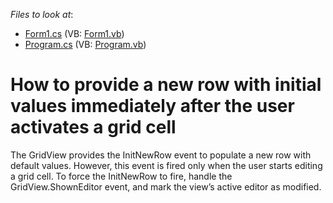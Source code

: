 <!-- default file list -->
*Files to look at*:

* [Form1.cs](./CS/WindowsApplication73/Form1.cs) (VB: [Form1.vb](./VB/WindowsApplication73/Form1.vb))
* [Program.cs](./CS/WindowsApplication73/Program.cs) (VB: [Program.vb](./VB/WindowsApplication73/Program.vb))
<!-- default file list end -->
# How to provide a new row with initial values immediately after the user activates a grid cell


<p>The GridView provides the InitNewRow event to populate a new row with default values. However, this event is fired only when the user starts editing a grid cell. To force the InitNewRow to fire, handle the GridView.ShownEditor event, and mark the view’s active editor as modified.</p>

<br/>


